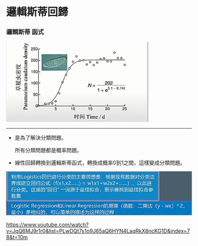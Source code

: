 # 邏輯斯蒂回歸

### 邏輯斯蒂 函式
<img src="邏輯思蒂函數.jpg" />
 

--------------------------------

- 是為了解決分類問題。
  
  所有分類問題都是概率問題。
  
- 線性回歸轉換到邏輯斯蒂函式，轉換成概率0到1之間，這樣變成分類問題。


<img src="Logistic解釋.jpg" />

https://www.youtube.com/watch?v=JqQ6MJ9r1r0&list=PLwDQt7s1o9J65aQ6HYN4LaqRkX8ncKG1D&index=78&t=10m
